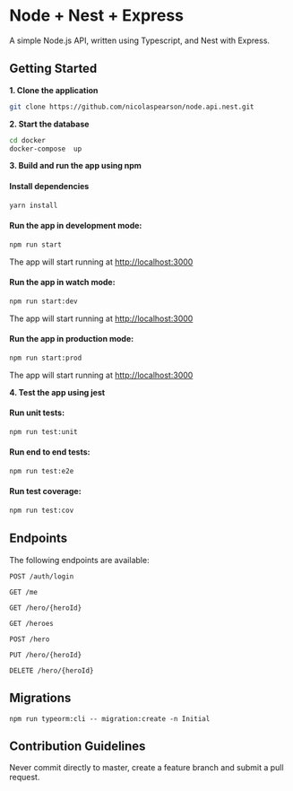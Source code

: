 # Node + Nest + Express

A simple Node.js API, written using Typescript, and Nest with Express.

## Getting Started

**1. Clone the application**

```bash
git clone https://github.com/nicolaspearson/node.api.nest.git
```

**2. Start the database**

```bash
cd docker
docker-compose  up
```

**3. Build and run the app using npm**

#### Install dependencies

```bash
yarn install
```

#### Run the app in development mode:

```bash
npm run start
```

The app will start running at <http://localhost:3000>

#### Run the app in watch mode:

```bash
npm run start:dev
```

The app will start running at <http://localhost:3000>

#### Run the app in production mode:

```bash
npm run start:prod
```

The app will start running at <http://localhost:3000>

**4. Test the app using jest**

#### Run unit tests:

```bash
npm run test:unit
```

#### Run end to end tests:

```bash
npm run test:e2e
```

#### Run test coverage:

```bash
npm run test:cov
```

## Endpoints

The following endpoints are available:

```
POST /auth/login
```

```
GET /me
```

```
GET /hero/{heroId}
```

```
GET /heroes
```

```
POST /hero
```

```
PUT /hero/{heroId}
```

```
DELETE /hero/{heroId}
```

## Migrations

```
npm run typeorm:cli -- migration:create -n Initial
```

## Contribution Guidelines

Never commit directly to master, create a feature branch and submit a pull request.
